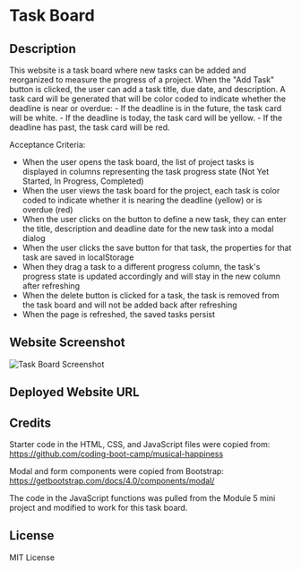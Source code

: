 # Task Board

## Description
This website is a task board where new tasks can be added and reorganized to measure the progress of a project. When the "Add Task" button is clicked, the user can add a task title, due date, and description. A task card will be generated that will be color coded to indicate whether the deadline is near or overdue: 
    - If the deadline is in the future, the task card will be white. 
    - If the deadline is today, the task card will be yellow. 
    - If the deadline has past, the task card will be red. 

Acceptance Criteria:
- When the user opens the task board, the list of project tasks is displayed in columns representing the task progress state (Not Yet Started, In Progress, Completed)
- When the user views the task board for the project, each task is color coded to indicate whether it is nearing the deadline (yellow) or is overdue (red)
- When the user clicks on the button to define a new task, they can enter the title, description and deadline date for the new task into a modal dialog
- When the user clicks the save button for that task, the properties for that task are saved in localStorage
- When they drag a task to a different progress column, the task's progress state is updated accordingly and will stay in the new column after refreshing
- When the delete button is clicked for a task, the task is removed from the task board and will not be added back after refreshing
- When the page is refreshed, the saved tasks persist

## Website Screenshot
![Task Board Screenshot](https://github.com/user-attachments/assets/a562e486-b17e-4300-b1d9-18cbe70a05d3)

## Deployed Website URL


## Credits
Starter code in the HTML, CSS, and JavaScript files were copied from: https://github.com/coding-boot-camp/musical-happiness

Modal and form components were copied from Bootstrap: https://getbootstrap.com/docs/4.0/components/modal/

The code in the JavaScript functions was pulled from the Module 5 mini project and modified to work for this task board.

## License
MIT License

